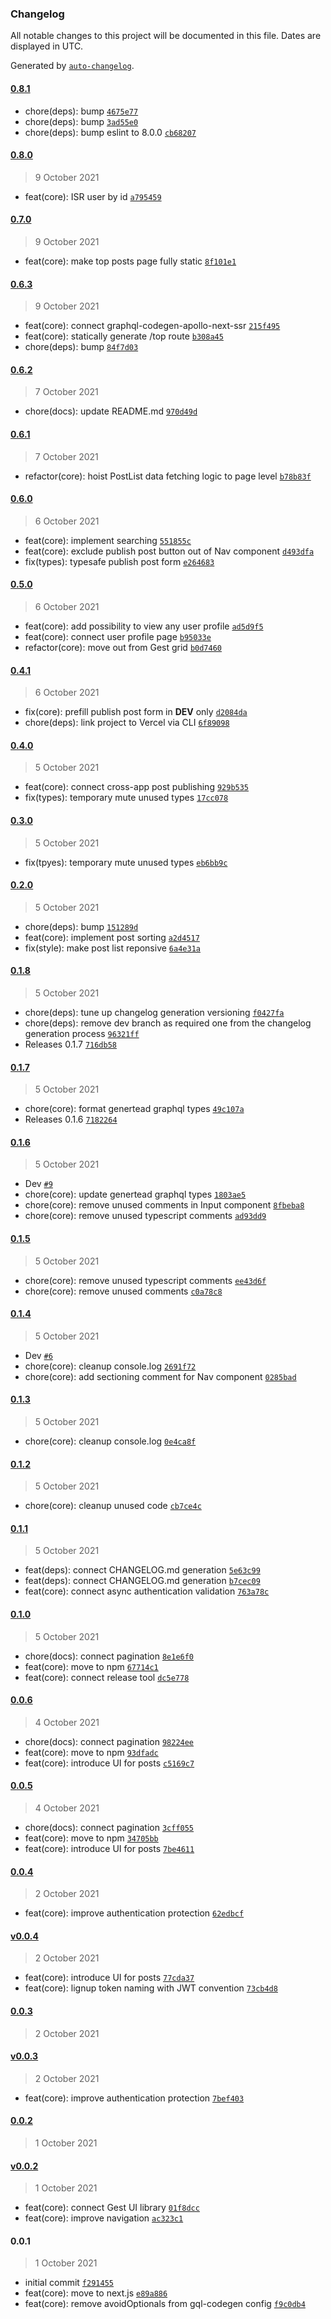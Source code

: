 ### Changelog

All notable changes to this project will be documented in this file. Dates are displayed in UTC.

Generated by [`auto-changelog`](https://github.com/CookPete/auto-changelog).

#### [0.8.1](https://github.com/dvakatsiienko/hackernews-ui/compare/0.8.0...0.8.1)

- chore(deps): bump [`4675e77`](https://github.com/dvakatsiienko/hackernews-ui/commit/4675e77bbeb3cf57f62a3e16834b32cbeebf9374)
- chore(deps): bump [`3ad55e0`](https://github.com/dvakatsiienko/hackernews-ui/commit/3ad55e0c21bedcdfc67a39196b5cee8cec9d2cf4)
- chore(deps): bump eslint to 8.0.0 [`cb68207`](https://github.com/dvakatsiienko/hackernews-ui/commit/cb68207039ab6bfb48e63f08356958fc24395668)

#### [0.8.0](https://github.com/dvakatsiienko/hackernews-ui/compare/0.7.0...0.8.0)

> 9 October 2021

- feat(core): ISR user by id [`a795459`](https://github.com/dvakatsiienko/hackernews-ui/commit/a795459c1fa1e47e237086ce74367106a20194fe)

#### [0.7.0](https://github.com/dvakatsiienko/hackernews-ui/compare/0.6.3...0.7.0)

> 9 October 2021

- feat(core): make top posts page fully static [`8f101e1`](https://github.com/dvakatsiienko/hackernews-ui/commit/8f101e181a38b965850d3ec23d476976895a5fea)

#### [0.6.3](https://github.com/dvakatsiienko/hackernews-ui/compare/0.6.2...0.6.3)

> 9 October 2021

- feat(core): connect graphql-codegen-apollo-next-ssr [`215f495`](https://github.com/dvakatsiienko/hackernews-ui/commit/215f495263f9ea12718faef0918148bae54414b6)
- feat(core): statically generate /top route [`b308a45`](https://github.com/dvakatsiienko/hackernews-ui/commit/b308a4596cb5f820856593e6217d07fe93502933)
- chore(deps): bump [`84f7d03`](https://github.com/dvakatsiienko/hackernews-ui/commit/84f7d0394b80f9bb507089b9f44ca9bec173e084)

#### [0.6.2](https://github.com/dvakatsiienko/hackernews-ui/compare/0.6.1...0.6.2)

> 7 October 2021

- chore(docs): update README.md [`970d49d`](https://github.com/dvakatsiienko/hackernews-ui/commit/970d49d1cd02c95af715486e95dc39c4d253cf07)

#### [0.6.1](https://github.com/dvakatsiienko/hackernews-ui/compare/0.6.0...0.6.1)

> 7 October 2021

- refactor(core): hoist PostList data fetching logic to page level [`b78b83f`](https://github.com/dvakatsiienko/hackernews-ui/commit/b78b83fd9e7af8a7a9c14ba0ad4c63f2cf58bd53)

#### [0.6.0](https://github.com/dvakatsiienko/hackernews-ui/compare/0.5.0...0.6.0)

> 6 October 2021

- feat(core): implement searching [`551855c`](https://github.com/dvakatsiienko/hackernews-ui/commit/551855c22d2fd6bd9cb71dccb49fd445fd9b2af4)
- feat(core): exclude publish post button out of Nav component [`d493dfa`](https://github.com/dvakatsiienko/hackernews-ui/commit/d493dfa2720eee34f44ab73eff0b71a283eb91e1)
- fix(types): typesafe publish post form [`e264683`](https://github.com/dvakatsiienko/hackernews-ui/commit/e26468366d1caf967ac70395df16cfa05639681a)

#### [0.5.0](https://github.com/dvakatsiienko/hackernews-ui/compare/0.4.1...0.5.0)

> 6 October 2021

- feat(core): add possibility to view any user profile [`ad5d9f5`](https://github.com/dvakatsiienko/hackernews-ui/commit/ad5d9f55a02a3408afc9d759ce435ef82861f3d6)
- feat(core): connect user profile page [`b95033e`](https://github.com/dvakatsiienko/hackernews-ui/commit/b95033ea1508360797aa49f0d7c6c4ea52b31362)
- refactor(core): move out from Gest grid [`b0d7460`](https://github.com/dvakatsiienko/hackernews-ui/commit/b0d74603510b60a1c205fcbacece56706a4ab955)

#### [0.4.1](https://github.com/dvakatsiienko/hackernews-ui/compare/0.4.0...0.4.1)

> 6 October 2021

- fix(core): prefill publish post form in __DEV__ only [`d2084da`](https://github.com/dvakatsiienko/hackernews-ui/commit/d2084dac785394e9533821221cc307f6599be94d)
- chore(deps): link project to Vercel via CLI [`6f89098`](https://github.com/dvakatsiienko/hackernews-ui/commit/6f890980a599f54dd6e4bc198daac59d8035aa3c)

#### [0.4.0](https://github.com/dvakatsiienko/hackernews-ui/compare/0.3.0...0.4.0)

> 5 October 2021

- feat(core): connect cross-app post publishing [`929b535`](https://github.com/dvakatsiienko/hackernews-ui/commit/929b53551916382c6256c74309b672bfbeaaff55)
- fix(types): temporary mute unused types [`17cc078`](https://github.com/dvakatsiienko/hackernews-ui/commit/17cc078db9697968b7a410ddf20bdfa2444a0347)

#### [0.3.0](https://github.com/dvakatsiienko/hackernews-ui/compare/0.2.0...0.3.0)

> 5 October 2021

- fix(tpyes): temporary mute unused types [`eb6bb9c`](https://github.com/dvakatsiienko/hackernews-ui/commit/eb6bb9cc96b93146428713ae5d7264025a271328)

#### [0.2.0](https://github.com/dvakatsiienko/hackernews-ui/compare/0.1.8...0.2.0)

> 5 October 2021

- chore(deps): bump [`151289d`](https://github.com/dvakatsiienko/hackernews-ui/commit/151289d68fa1044071501042c61ece65917107b2)
- feat(core): implement post sorting [`a2d4517`](https://github.com/dvakatsiienko/hackernews-ui/commit/a2d4517ddf3ff231e9c12f2a91174be040412c22)
- fix(style): make post list reponsive [`6a4e31a`](https://github.com/dvakatsiienko/hackernews-ui/commit/6a4e31a8064651554ca9ec8b5752083eb3f410f0)

#### [0.1.8](https://github.com/dvakatsiienko/hackernews-ui/compare/0.1.7...0.1.8)

> 5 October 2021

- chore(deps): tune up changelog generation versioning [`f0427fa`](https://github.com/dvakatsiienko/hackernews-ui/commit/f0427fab40c3ad0938dbf1da76620a91fdcb9191)
- chore(deps): remove dev branch as required one from the changelog generation process [`96321ff`](https://github.com/dvakatsiienko/hackernews-ui/commit/96321ff77141cf46d8d54b6c0766a222a6fa93bd)
- Releases 0.1.7 [`716db58`](https://github.com/dvakatsiienko/hackernews-ui/commit/716db5847ae55b09910f77ee0d6d7e0ad52c8ec9)

#### [0.1.7](https://github.com/dvakatsiienko/hackernews-ui/compare/0.1.6...0.1.7)

> 5 October 2021

- chore(core): format genertead graphql types [`49c107a`](https://github.com/dvakatsiienko/hackernews-ui/commit/49c107ac07bc7330194372d8eb09cc037c76b0fb)
- Releases 0.1.6 [`7182264`](https://github.com/dvakatsiienko/hackernews-ui/commit/7182264377887eec63ba8db9dfde5ae1ea94d2e8)

#### [0.1.6](https://github.com/dvakatsiienko/hackernews-ui/compare/0.1.5...0.1.6)

> 5 October 2021

- Dev [`#9`](https://github.com/dvakatsiienko/hackernews-ui/pull/9)
- chore(core): update genertead graphql types [`1803ae5`](https://github.com/dvakatsiienko/hackernews-ui/commit/1803ae5562602f5e4e879d7b2d258e0a7a77b9f6)
- chore(core): remove unused comments in Input component [`8fbeba8`](https://github.com/dvakatsiienko/hackernews-ui/commit/8fbeba8906c8cb79bcb8efe3c1690dfae71a6321)
- chore(core): remove unused typescript comments [`ad93dd9`](https://github.com/dvakatsiienko/hackernews-ui/commit/ad93dd95988d5924fbed1e8a2e9d0d918fa033cb)

#### [0.1.5](https://github.com/dvakatsiienko/hackernews-ui/compare/0.1.4...0.1.5)

> 5 October 2021

- chore(core): remove unused typescript comments [`ee43d6f`](https://github.com/dvakatsiienko/hackernews-ui/commit/ee43d6f6df24de211c772905bcc9ab92106b2d18)
- chore(core): remove unused comments [`c0a78c8`](https://github.com/dvakatsiienko/hackernews-ui/commit/c0a78c8ad1f25da02fd327d77380912928abbbfe)

#### [0.1.4](https://github.com/dvakatsiienko/hackernews-ui/compare/0.1.3...0.1.4)

> 5 October 2021

- Dev [`#6`](https://github.com/dvakatsiienko/hackernews-ui/pull/6)
- chore(core): cleanup console.log [`2691f72`](https://github.com/dvakatsiienko/hackernews-ui/commit/2691f72a7427ddbbb86dc7fc567ae34cdc244474)
- chore(core): add sectioning comment for Nav component [`0285bad`](https://github.com/dvakatsiienko/hackernews-ui/commit/0285bade307aef333129dd3c10e380ed40aa579e)

#### [0.1.3](https://github.com/dvakatsiienko/hackernews-ui/compare/0.1.2...0.1.3)

> 5 October 2021

- chore(core): cleanup console.log [`0e4ca8f`](https://github.com/dvakatsiienko/hackernews-ui/commit/0e4ca8f7d828ed409045b7a14629c80a518338ef)

#### [0.1.2](https://github.com/dvakatsiienko/hackernews-ui/compare/0.1.1...0.1.2)

> 5 October 2021

- chore(core): cleanup unused code [`cb7ce4c`](https://github.com/dvakatsiienko/hackernews-ui/commit/cb7ce4cf20f9be4f8c2337cdb583bf191f954924)

#### [0.1.1](https://github.com/dvakatsiienko/hackernews-ui/compare/0.1.0...0.1.1)

> 5 October 2021

- feat(deps): connect CHANGELOG.md generation [`5e63c99`](https://github.com/dvakatsiienko/hackernews-ui/commit/5e63c99f316e88c2374b4c75ad8bef7e93a5417e)
- feat(deps): connect CHANGELOG.md generation [`b7cec09`](https://github.com/dvakatsiienko/hackernews-ui/commit/b7cec093d9228249293533c57e125c80f01c9e6e)
- feat(core): connect async authentication validation [`763a78c`](https://github.com/dvakatsiienko/hackernews-ui/commit/763a78c416ace8a1596fddfa46dde4b512013f9e)

#### [0.1.0](https://github.com/dvakatsiienko/hackernews-ui/compare/0.0.6...0.1.0)

> 5 October 2021

- chore(docs): connect pagination [`8e1e6f0`](https://github.com/dvakatsiienko/hackernews-ui/commit/8e1e6f043eb5a6768c779522f6abf15f5629b873)
- feat(core): move to npm [`67714c1`](https://github.com/dvakatsiienko/hackernews-ui/commit/67714c1874d929d00939a997032cff278dfc7e7e)
- feat(core): connect release tool [`dc5e778`](https://github.com/dvakatsiienko/hackernews-ui/commit/dc5e778e9630d47603223aedf5d0a20255e7caf9)

#### [0.0.6](https://github.com/dvakatsiienko/hackernews-ui/compare/0.0.5...0.0.6)

> 4 October 2021

- chore(docs): connect pagination [`98224ee`](https://github.com/dvakatsiienko/hackernews-ui/commit/98224ee3433eb2715f8a9f374ce53e573f1a3463)
- feat(core): move to npm [`93dfadc`](https://github.com/dvakatsiienko/hackernews-ui/commit/93dfadc8c28166e409da9a87287afc6c2998f45a)
- feat(core): introduce UI for posts [`c5169c7`](https://github.com/dvakatsiienko/hackernews-ui/commit/c5169c7c953363c8ac757ca018e237f29d120b2b)

#### [0.0.5](https://github.com/dvakatsiienko/hackernews-ui/compare/0.0.4...0.0.5)

> 4 October 2021

- chore(docs): connect pagination [`3cff055`](https://github.com/dvakatsiienko/hackernews-ui/commit/3cff055326be33287dca18a201bb52069ca417b8)
- feat(core): move to npm [`34705bb`](https://github.com/dvakatsiienko/hackernews-ui/commit/34705bb697eef8c8e54df8f849a335262b98745a)
- feat(core): introduce UI for posts [`7be4611`](https://github.com/dvakatsiienko/hackernews-ui/commit/7be4611ac54498b3ea4b45c0a6b484f8f539f412)

#### [0.0.4](https://github.com/dvakatsiienko/hackernews-ui/compare/v0.0.4...0.0.4)

> 2 October 2021

- feat(core): improve authentication protection [`62edbcf`](https://github.com/dvakatsiienko/hackernews-ui/commit/62edbcfce3d6cde87ed2c9ba6f98941e1e8d429b)

#### [v0.0.4](https://github.com/dvakatsiienko/hackernews-ui/compare/0.0.3...v0.0.4)

> 2 October 2021

- feat(core): introduce UI for posts [`77cda37`](https://github.com/dvakatsiienko/hackernews-ui/commit/77cda3725034c16b0b77f892bee819947c356aee)
- feat(core): lignup token naming with JWT convention [`73cb4d8`](https://github.com/dvakatsiienko/hackernews-ui/commit/73cb4d87d8bacea31791e481db7fc326e32f1a70)

#### [0.0.3](https://github.com/dvakatsiienko/hackernews-ui/compare/v0.0.3...0.0.3)

> 2 October 2021

#### [v0.0.3](https://github.com/dvakatsiienko/hackernews-ui/compare/0.0.2...v0.0.3)

> 2 October 2021

- feat(core): improve authentication protection [`7bef403`](https://github.com/dvakatsiienko/hackernews-ui/commit/7bef4035b1fa23ef072eba196fc5644eb6108b30)

#### [0.0.2](https://github.com/dvakatsiienko/hackernews-ui/compare/v0.0.2...0.0.2)

> 1 October 2021

#### [v0.0.2](https://github.com/dvakatsiienko/hackernews-ui/compare/0.0.1...v0.0.2)

> 1 October 2021

- feat(core): connect Gest UI library [`01f8dcc`](https://github.com/dvakatsiienko/hackernews-ui/commit/01f8dcc75e724ad921e2eaa527e44e1978e4f313)
- feat(core): improve navigation [`ac323c1`](https://github.com/dvakatsiienko/hackernews-ui/commit/ac323c19ab9c332b095344fd3b2071c8b2f67f99)

#### 0.0.1

> 1 October 2021

- initial commit [`f291455`](https://github.com/dvakatsiienko/hackernews-ui/commit/f291455401e07f597c1a77bcc66099f5103d2be4)
- feat(core): move to next.js [`e89a886`](https://github.com/dvakatsiienko/hackernews-ui/commit/e89a8860d4e0620f6fe871ad62695674c432c849)
- feat(core): remove avoidOptionals from gql-codegen config [`f9c0db4`](https://github.com/dvakatsiienko/hackernews-ui/commit/f9c0db4e7ace5cf5b42f4b5575fb2df66192bede)
